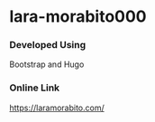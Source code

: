 # lara-morabito000

### Developed Using 
Bootstrap and Hugo

### Online Link
https://laramorabito.com/
